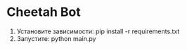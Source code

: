 # Cheetah Bot

1. Установите зависимости: pip install -r requirements.txt
2. Запустите: python main.py
